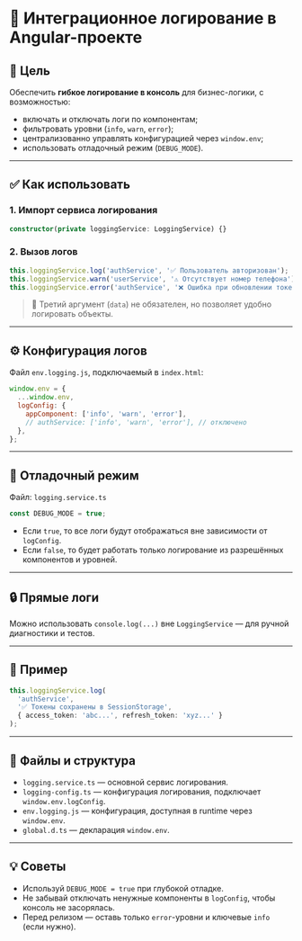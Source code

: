# 📘 Интеграционное логирование в Angular-проекте

## 📌 Цель

Обеспечить **гибкое логирование в консоль** для бизнес-логики, с возможностью:

- включать и отключать логи по компонентам;
- фильтровать уровни (`info`, `warn`, `error`);
- централизованно управлять конфигурацией через `window.env`;
- использовать отладочный режим (`DEBUG_MODE`).

---

## ✅ Как использовать

### 1. Импорт сервиса логирования

```ts
constructor(private loggingService: LoggingService) {}
```

### 2. Вызов логов

```ts
this.loggingService.log('authService', '✅ Пользователь авторизован');
this.loggingService.warn('userService', '⚠️ Отсутствует номер телефона');
this.loggingService.error('authService', '❌ Ошибка при обновлении токена', error);
```

> 📌 Третий аргумент (`data`) не обязателен, но позволяет удобно логировать объекты.

---

## ⚙️ Конфигурация логов

Файл `env.logging.js`, подключаемый в `index.html`:

```js
window.env = {
  ...window.env,
  logConfig: {
    appComponent: ['info', 'warn', 'error'],
    // authService: ['info', 'warn', 'error'], // отключено
  },
};
```

---

## 🚨 Отладочный режим

Файл: `logging.service.ts`

```ts
const DEBUG_MODE = true;
```

- Если `true`, то все логи будут отображаться вне зависимости от `logConfig`.
- Если `false`, то будет работать только логирование из разрешённых компонентов и уровней.

---

## 🔒 Прямые логи

Можно использовать `console.log(...)` вне `LoggingService` — для ручной диагностики и тестов.

---

## 🧪 Пример

```ts
this.loggingService.log(
  'authService',
  '✅ Токены сохранены в SessionStorage',
  { access_token: 'abc...', refresh_token: 'xyz...' }
);
```

---

## 📂 Файлы и структура

- `logging.service.ts` — основной сервис логирования.
- `logging-config.ts` — конфигурация логирования, подключает `window.env.logConfig`.
- `env.logging.js` — конфигурация, доступная в runtime через `window.env`.
- `global.d.ts` — декларация `window.env`.

---

## 💡 Советы

- Используй `DEBUG_MODE = true` при глубокой отладке.
- Не забывай отключать ненужные компоненты в `logConfig`, чтобы консоль не засорялась.
- Перед релизом — оставь только `error`-уровни и ключевые `info` (если нужно).